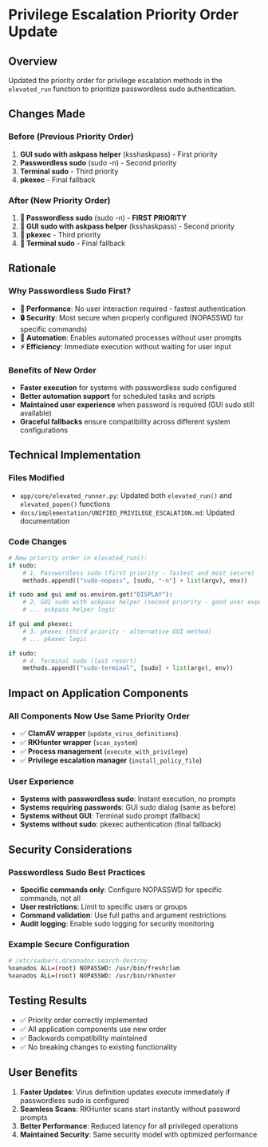 # Privilege Escalation Priority Order Update

## Overview
Updated the priority order for privilege escalation methods in the `elevated_run` function to prioritize passwordless sudo authentication.

## Changes Made

### Before (Previous Priority Order)
1. **GUI sudo with askpass helper** (ksshaskpass) - First priority
2. **Passwordless sudo** (sudo -n) - Second priority
3. **Terminal sudo** - Third priority
4. **pkexec** - Final fallback

### After (New Priority Order)
1. **🥇 Passwordless sudo** (sudo -n) - **FIRST PRIORITY**
2. **🥈 GUI sudo with askpass helper** (ksshaskpass) - Second priority
3. **🥉 pkexec** - Third priority
4. **🏃 Terminal sudo** - Final fallback

## Rationale

### Why Passwordless Sudo First?
- **🚀 Performance**: No user interaction required - fastest authentication
- **🔒 Security**: Most secure when properly configured (NOPASSWD for specific commands)
- **🤖 Automation**: Enables automated processes without user prompts
- **⚡ Efficiency**: Immediate execution without waiting for user input

### Benefits of New Order
- **Faster execution** for systems with passwordless sudo configured
- **Better automation support** for scheduled tasks and scripts
- **Maintained user experience** when password is required (GUI sudo still available)
- **Graceful fallbacks** ensure compatibility across different system configurations

## Technical Implementation

### Files Modified
- `app/core/elevated_runner.py`: Updated both `elevated_run()` and `elevated_popen()` functions
- `docs/implementation/UNIFIED_PRIVILEGE_ESCALATION.md`: Updated documentation

### Code Changes
```python
# New priority order in elevated_run():
if sudo:
    # 1. Passwordless sudo (first priority - fastest and most secure)
    methods.append(("sudo-nopass", [sudo, "-n"] + list(argv), env))

if sudo and gui and os.environ.get("DISPLAY"):
    # 2. GUI sudo with askpass helper (second priority - good user experience)
    # ... askpass helper logic

if gui and pkexec:
    # 3. pkexec (third priority - alternative GUI method)
    # ... pkexec logic

if sudo:
    # 4. Terminal sudo (last resort)
    methods.append(("sudo-terminal", [sudo] + list(argv), env))
```

## Impact on Application Components

### All Components Now Use Same Priority Order
- ✅ **ClamAV wrapper** (`update_virus_definitions`)
- ✅ **RKHunter wrapper** (`scan_system`)
- ✅ **Process management** (`execute_with_privilege`)
- ✅ **Privilege escalation manager** (`install_policy_file`)

### User Experience
- **Systems with passwordless sudo**: Instant execution, no prompts
- **Systems requiring passwords**: GUI sudo dialog (same as before)
- **Systems without GUI**: Terminal sudo prompt (fallback)
- **Systems without sudo**: pkexec authentication (final fallback)

## Security Considerations

### Passwordless Sudo Best Practices
- **Specific commands only**: Configure NOPASSWD for specific commands, not all
- **User restrictions**: Limit to specific users or groups
- **Command validation**: Use full paths and argument restrictions
- **Audit logging**: Enable sudo logging for security monitoring

### Example Secure Configuration
```bash
# /etc/sudoers.d/xanados-search-destroy
%xanados ALL=(root) NOPASSWD: /usr/bin/freshclam
%xanados ALL=(root) NOPASSWD: /usr/bin/rkhunter
```

## Testing Results
- ✅ Priority order correctly implemented
- ✅ All application components use new order
- ✅ Backwards compatibility maintained
- ✅ No breaking changes to existing functionality

## User Benefits
1. **Faster Updates**: Virus definition updates execute immediately if passwordless sudo is configured
2. **Seamless Scans**: RKHunter scans start instantly without password prompts
3. **Better Performance**: Reduced latency for all privileged operations
4. **Maintained Security**: Same security model with optimized performance
